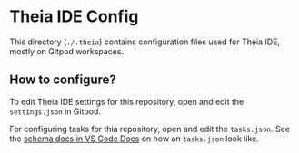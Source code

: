 # Theia IDE Config

This directory (`./.theia`) contains configuration files used for Theia IDE, mostly on Gitpod workspaces.

## How to configure?

To edit Theia IDE settings for this repository, open and edit the `settings.json` in Gitpod.

For configuring tasks for thia repository, open and edit the `tasks.json`. See the [schema docs in VS Code Docs](https://go.microsoft.com/fwlink/?LinkId=733558) on how an `tasks.json` look like.
